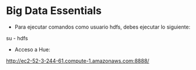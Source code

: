 # Big Data Essentials

- Para ejecutar comandos como usuario hdfs, debes ejecutar lo siguiente:

su - hdfs

- Acceso a Hue:

http://ec2-52-3-244-61.compute-1.amazonaws.com:8888/
